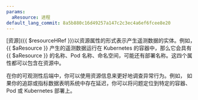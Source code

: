 ```yaml
---
params:
  aResource: 进程
default_lang_commit: 8a5b880c16d49257a147c2c3ec4a6ef6fcee8e20
---
```


[资源]({{ $resourceHRef }})以资源属性的形式表示产生遥测数据的实体。例如，
{{ $aResource }} 产生的遥测数据运行在 Kubernetes 的容器中，那么它会具有
{{ $aResource }} 的名称、Pod 名称、命名空间，可能还有部署名称。这四个属性都可以包含在资源中。

在你的可观测性后端中，你可以使用资源信息来更好地调查异常行为。例如，
如果你的追踪或指标数据表明系统中存在延迟，你可以将问题定位到特定的容器、Pod 或 Kubernetes 部署上。
